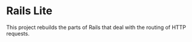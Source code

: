Rails Lite
==================

This project rebuilds the parts of Rails that deal with the routing of HTTP requests.
